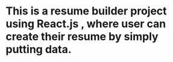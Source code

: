 # This is a resume builder project using React.js , where user can create their resume by simply putting data.